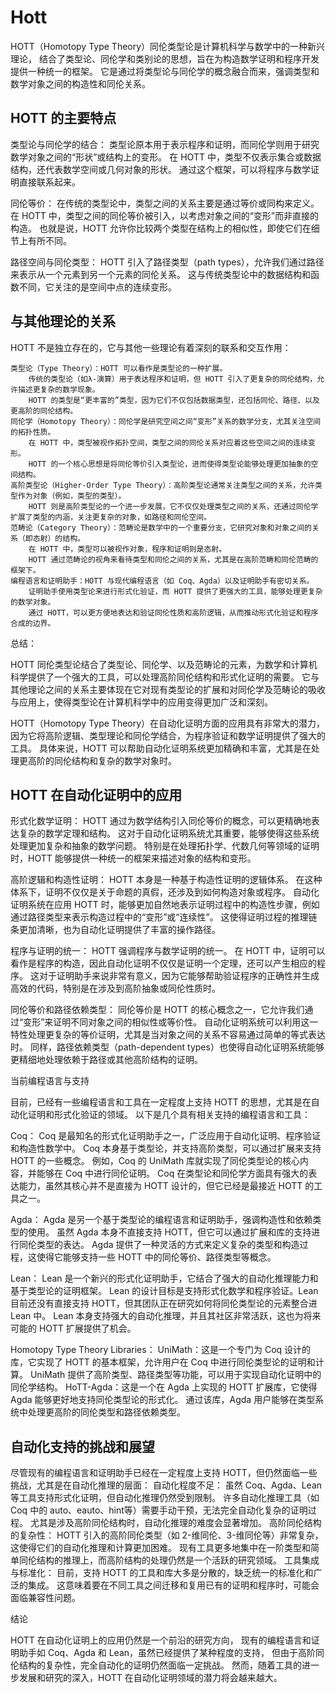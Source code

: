 # Hott

HOTT（Homotopy Type Theory）同伦类型论是计算机科学与数学中的一种新兴理论，
结合了类型论、同伦学和类别论的思想，旨在为构造数学证明和程序开发提供一种统一的框架。
它是通过将类型论与同伦学的概念融合而来，强调类型和数学对象之间的构造性和同伦关系。

## HOTT 的主要特点

类型论与同伦学的结合：
    类型论原本用于表示程序和证明，而同伦学则用于研究数学对象之间的“形状”或结构上的变形。
在 HOTT 中，类型不仅表示集合或数据结构，还代表数学空间或几何对象的形状。
通过这个框架，可以将程序与数学证明直接联系起来。

同伦等价：
    在传统的类型论中，类型之间的关系主要是通过等价或同构来定义。
    在 HOTT 中，类型之间的同伦等价被引入，以考虑对象之间的“变形”而非直接的构造。
    也就是说，HOTT 允许你比较两个类型在结构上的相似性，即使它们在细节上有所不同。

路径空间与同伦类型：
    HOTT 引入了路径类型（path types），允许我们通过路径来表示从一个元素到另一个元素的同伦关系。
    这与传统类型论中的数据结构和函数不同，它关注的是空间中点的连续变形。

## 与其他理论的关系

HOTT 不是独立存在的，它与其他一些理论有着深刻的联系和交互作用：

    类型论（Type Theory）：HOTT 可以看作是类型论的一种扩展。
        传统的类型论（如λ-演算）用于表达程序和证明，但 HOTT 引入了更复杂的同伦结构，允许描述更复杂的数学现象。
        HOTT 的类型是“更丰富的”类型，因为它们不仅包括数据类型，还包括同伦、路径、以及更高阶的同伦结构。
    同伦学（Homotopy Theory）：同伦学是研究空间之间“变形”关系的数学分支，尤其关注空间的拓扑性质。
        在 HOTT 中，类型被视作拓扑空间，类型之间的同伦关系对应着这些空间之间的连续变形。
        HOTT 的一个核心思想是将同伦等价引入类型论，进而使得类型论能够处理更加抽象的空间结构。
    高阶类型论（Higher-Order Type Theory）：高阶类型论通常关注类型之间的关系，允许类型作为对象（例如，类型的类型）。
        HOTT 则是高阶类型论的一个进一步发展，它不仅仅处理类型之间的关系，还通过同伦学扩展了类型的内涵，关注更复杂的对象，如路径和同伦空间。
    范畴论（Category Theory）：范畴论是数学中的一个重要分支，它研究对象和对象之间的关系（即态射）的结构。
        在 HOTT 中，类型可以被视作对象，程序和证明则是态射。
        HOTT 通过范畴论的视角来看待类型和同伦之间的关系，尤其是在高阶范畴和同伦范畴的框架下。
    编程语言和证明助手：HOTT 与现代编程语言（如 Coq、Agda）以及证明助手有密切关系。
        证明助手使用类型论来进行形式化验证，而 HOTT 提供了更强大的工具，能够处理更复杂的数学对象。
        通过 HOTT，可以更方便地表达和验证同伦性质和高阶逻辑，从而推动形式化验证和程序合成的边界。

总结：

HOTT 同伦类型论结合了类型论、同伦学、以及范畴论的元素，为数学和计算机科学提供了一个强大的工具，可以处理高阶同伦结构和形式化证明的需要。
它与其他理论之间的关系主要体现在它对现有类型论的扩展和对同伦学及范畴论的吸收与应用上，使得类型论在计算机科学中的应用变得更加广泛和深刻。

HOTT（Homotopy Type Theory）在自动化证明方面的应用具有非常大的潜力，
因为它将高阶逻辑、类型理论和同伦学结合，为程序验证和数学证明提供了强大的工具。
具体来说，HOTT 可以帮助自动化证明系统更加精确和丰富，尤其是在处理更高阶的同伦结构和复杂的数学对象时。

## HOTT 在自动化证明中的应用

形式化数学证明：
    HOTT 通过为数学结构引入同伦等价的概念，可以更精确地表达复杂的数学定理和结构。
    这对于自动化证明系统尤其重要，能够使得这些系统处理更加复杂和抽象的数学问题。
    特别是在处理拓扑学、代数几何等领域的证明时，HOTT 能够提供一种统一的框架来描述对象的结构和变形。

高阶逻辑和构造性证明：
    HOTT 本身是一种基于构造性证明的逻辑体系。
    在这种体系下，证明不仅仅是关于命题的真假，还涉及到如何构造对象或程序。
    自动化证明系统在应用 HOTT 时，能够更加自然地表示证明过程中的构造性步骤，例如通过路径类型来表示构造过程中的“变形”或“连续性”。
    这使得证明过程的推理链条更加清晰，也为自动化证明提供了丰富的操作路径。

程序与证明的统一：
    HOTT 强调程序与数学证明的统一。
    在 HOTT 中，证明可以看作是程序的构造，因此自动化证明不仅仅是证明一个定理，还可以产生相应的程序。
    这对于证明助手来说非常有意义，因为它能够帮助验证程序的正确性并生成高效的代码，特别是在涉及到高阶抽象或同伦性质时。

同伦等价和路径依赖类型：
    同伦等价是 HOTT 的核心概念之一，它允许我们通过“变形”来证明不同对象之间的相似性或等价性。
    自动化证明系统可以利用这一特性处理更复杂的等价证明，尤其是当对象之间的关系不容易通过简单的等式表达时。
    同样，路径依赖类型（path-dependent types）也使得自动化证明系统能够更精细地处理依赖于路径或其他高阶结构的证明。

当前编程语言与支持

目前，已经有一些编程语言和工具在一定程度上支持 HOTT 的思想，尤其是在自动化证明和形式化验证的领域。
以下是几个具有相关支持的编程语言和工具：

Coq：
    Coq 是最知名的形式化证明助手之一，广泛应用于自动化证明、程序验证和构造性数学中。
    Coq 本身基于类型论，并支持高阶类型，可以通过扩展来支持 HOTT 的一些概念。
    例如，Coq 的 UniMath 库就实现了同伦类型论的核心内容，并能够在 Coq 中进行同伦证明。
    Coq 在类型论和同伦学方面具有强大的表达能力，虽然其核心并不是直接为 HOTT 设计的，但它已经是最接近 HOTT 的工具之一。

Agda：
    Agda 是另一个基于类型论的编程语言和证明助手，强调构造性和依赖类型的使用。
    虽然 Agda 本身不直接支持 HOTT，但它可以通过扩展和库的支持进行同伦类型的表达。
    Agda 提供了一种灵活的方式来定义复杂的类型和构造过程，这使得它能够支持一些 HOTT 中的同伦等价、路径类型等概念。

Lean：
    Lean 是一个新兴的形式化证明助手，它结合了强大的自动化推理能力和基于类型论的证明框架。
    Lean 的设计目标是支持形式化数学和程序验证。Lean 目前还没有直接支持 HOTT，但其团队正在研究如何将同伦类型论的元素整合进 Lean 中。
    Lean 本身支持强大的自动化推理，并且其社区非常活跃，这也为将来可能的 HOTT 扩展提供了机会。

Homotopy Type Theory Libraries：
    UniMath：这是一个专门为 Coq 设计的库，它实现了 HOTT 的基本框架，允许用户在 Coq 中进行同伦类型论的证明和计算。
    UniMath 提供了高阶类型、路径类型等功能，可以用于实现自动化证明中的同伦学结构。
    HoTT-Agda：这是一个在 Agda 上实现的 HOTT 扩展库，它使得 Agda 能够更好地支持同伦类型论的形式化。
    通过该库，Agda 用户能够在类型系统中处理更高阶的同伦类型和路径依赖类型。

## 自动化支持的挑战和展望

尽管现有的编程语言和证明助手已经在一定程度上支持 HOTT，但仍然面临一些挑战，尤其是在自动化推理的层面：
    自动化程度不足：
        虽然 Coq、Agda、Lean 等工具支持形式化证明，但自动化推理仍然受到限制。
        许多自动化推理工具（如 Coq 中的 auto、eauto、hint等）需要手动干预，无法完全自动化复杂的证明过程。
        尤其是涉及高阶同伦结构时，自动化推理的难度会显著增加。
    高阶同伦结构的复杂性：
        HOTT 引入的高阶同伦类型（如 2-维同伦、3-维同伦等）非常复杂，这使得它们的自动化推理和计算更加困难。
        现有工具更多地集中在一阶类型和简单同伦结构的推理上，而高阶结构的处理仍然是一个活跃的研究领域。
    工具集成与标准化：
        目前，支持 HOTT 的工具和库大多是分散的，缺乏统一的标准化和广泛的集成。
        这意味着要在不同工具之间迁移和复用已有的证明和程序时，可能会面临兼容性问题。

结论

HOTT 在自动化证明上的应用仍然是一个前沿的研究方向，
现有的编程语言和证明助手如 Coq、Agda 和 Lean，虽然已经提供了某种程度的支持，
但由于高阶同伦结构的复杂性，完全自动化的证明仍然面临一定挑战。
然而，随着工具的进一步发展和研究的深入，HOTT 在自动化证明领域的潜力将会越来越大。
